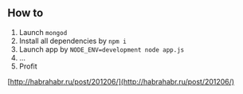 ## How to

1. Launch `mongod`
2. Install all dependencies by `npm i`
3. Launch app by `NODE_ENV=development node app.js`
4. ...
5. Profit

[http://habrahabr.ru/post/201206/](http://habrahabr.ru/post/201206/)

